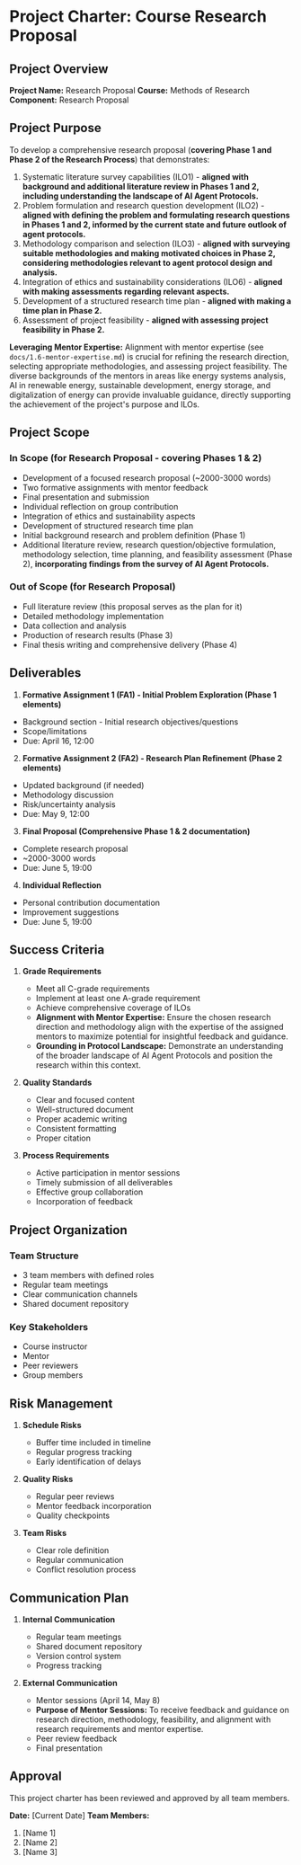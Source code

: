 # Project Charter: Course Research Proposal

## Project Overview
**Project Name:** Research Proposal
**Course:** Methods of Research
**Component:** Research Proposal

## Project Purpose
To develop a comprehensive research proposal (**covering Phase 1 and Phase 2 of the Research Process**) that demonstrates:
1.  Systematic literature survey capabilities (ILO1) - **aligned with background and additional literature review in Phases 1 and 2, including understanding the landscape of AI Agent Protocols.**
2.  Problem formulation and research question development (ILO2) - **aligned with defining the problem and formulating research questions in Phases 1 and 2, informed by the current state and future outlook of agent protocols.**
3.  Methodology comparison and selection (ILO3) - **aligned with surveying suitable methodologies and making motivated choices in Phase 2, considering methodologies relevant to agent protocol design and analysis.**
4.  Integration of ethics and sustainability considerations (ILO6) - **aligned with making assessments regarding relevant aspects.**
5.  Development of a structured research time plan - **aligned with making a time plan in Phase 2.**
6.  Assessment of project feasibility - **aligned with assessing project feasibility in Phase 2.**

**Leveraging Mentor Expertise:** Alignment with mentor expertise (see `docs/1.6-mentor-expertise.md`) is crucial for refining the research direction, selecting appropriate methodologies, and assessing project feasibility. The diverse backgrounds of the mentors in areas like energy systems analysis, AI in renewable energy, sustainable development, energy storage, and digitalization of energy can provide invaluable guidance, directly supporting the achievement of the project's purpose and ILOs.

## Project Scope

### In Scope (for Research Proposal - covering Phases 1 & 2)
- Development of a focused research proposal (~2000-3000 words)
- Two formative assignments with mentor feedback
- Final presentation and submission
- Individual reflection on group contribution
- Integration of ethics and sustainability aspects
- Development of structured research time plan
- Initial background research and problem definition (Phase 1)
- Additional literature review, research question/objective formulation, methodology selection, time planning, and feasibility assessment (Phase 2), **incorporating findings from the survey of AI Agent Protocols.**

### Out of Scope (for Research Proposal)
- Full literature review (this proposal serves as the plan for it)
- Detailed methodology implementation
- Data collection and analysis
- Production of research results (Phase 3)
- Final thesis writing and comprehensive delivery (Phase 4)

## Deliverables
1.  **Formative Assignment 1 (FA1) - Initial Problem Exploration (Phase 1 elements)**
   - Background section
    - Initial research objectives/questions
   - Scope/limitations
   - Due: April 16, 12:00

2.  **Formative Assignment 2 (FA2) - Research Plan Refinement (Phase 2 elements)**
   - Updated background (if needed)
   - Methodology discussion
   - Risk/uncertainty analysis
   - Due: May 9, 12:00

3.  **Final Proposal (Comprehensive Phase 1 & 2 documentation)**
   - Complete research proposal
   - ~2000-3000 words
   - Due: June 5, 19:00

4.  **Individual Reflection**
   - Personal contribution documentation
   - Improvement suggestions
   - Due: June 5, 19:00

## Success Criteria
1. **Grade Requirements**
   - Meet all C-grade requirements
   - Implement at least one A-grade requirement
   - Achieve comprehensive coverage of ILOs
   - **Alignment with Mentor Expertise:** Ensure the chosen research direction and methodology align with the expertise of the assigned mentors to maximize potential for insightful feedback and guidance.
   - **Grounding in Protocol Landscape:** Demonstrate an understanding of the broader landscape of AI Agent Protocols and position the research within this context.

2. **Quality Standards**
   - Clear and focused content
   - Well-structured document
   - Proper academic writing
   - Consistent formatting
   - Proper citation

3. **Process Requirements**
   - Active participation in mentor sessions
   - Timely submission of all deliverables
   - Effective group collaboration
   - Incorporation of feedback

## Project Organization

### Team Structure
- 3 team members with defined roles
- Regular team meetings
- Clear communication channels
- Shared document repository

### Key Stakeholders
- Course instructor
- Mentor
- Peer reviewers
- Group members

## Risk Management
1. **Schedule Risks**
   - Buffer time included in timeline
   - Regular progress tracking
   - Early identification of delays

2. **Quality Risks**
   - Regular peer reviews
   - Mentor feedback incorporation
   - Quality checkpoints

3. **Team Risks**
   - Clear role definition
   - Regular communication
   - Conflict resolution process

## Communication Plan
1. **Internal Communication**
   - Regular team meetings
   - Shared document repository
   - Version control system
   - Progress tracking

2. **External Communication**
   - Mentor sessions (April 14, May 8)
   - **Purpose of Mentor Sessions:** To receive feedback and guidance on research direction, methodology, feasibility, and alignment with research requirements and mentor expertise.
   - Peer review feedback
   - Final presentation

## Approval
This project charter has been reviewed and approved by all team members.

**Date:** [Current Date]
**Team Members:**
1. [Name 1]
2. [Name 2]
3. [Name 3] 